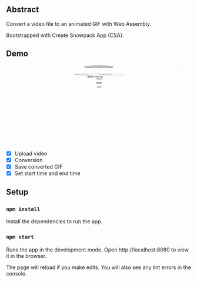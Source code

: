 ## Abstract
Convert a video file to an animated GIF with Web Assembly. 

Bootstrapped with Create Snowpack App (CSA).

## Demo

<img src="demo.gif" />

- [x] Upload video
- [x] Conversion
- [x] Save converted GIF
- [x] Set start time and end time

## Setup

### `npm install`

Install the dependencies to run the app.

### `npm start`

Runs the app in the development mode.
Open http://localhost:8080 to view it in the browser.

The page will reload if you make edits.
You will also see any lint errors in the console.

